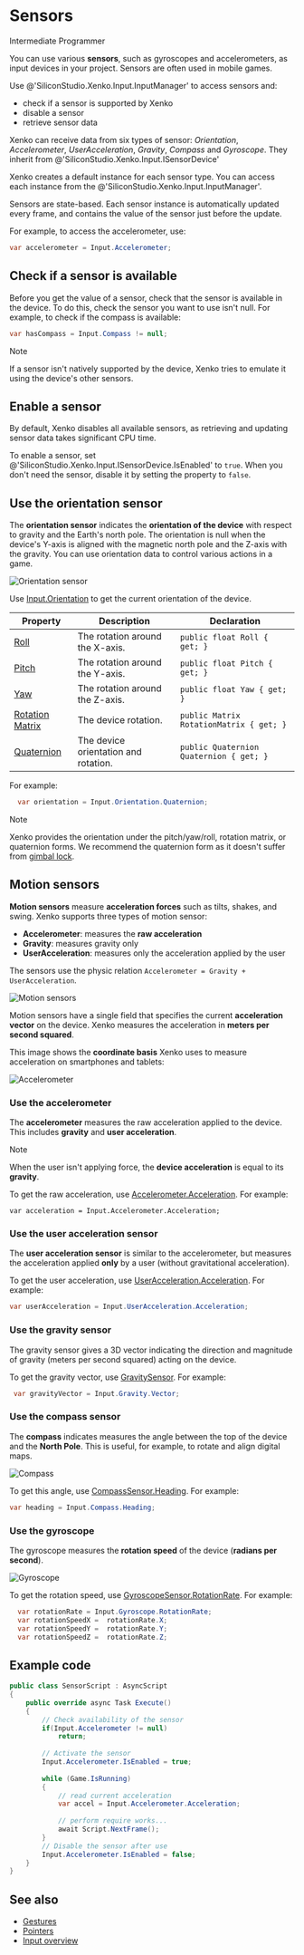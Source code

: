 # Sensors

<span class="label label-doc-level">Intermediate</span>
<span class="label label-doc-audience">Programmer</span>

You can use various **sensors**, such as gyroscopes and accelerometers, as input devices in your project. Sensors are often used in mobile games.

Use @'SiliconStudio.Xenko.Input.InputManager' to access sensors and:

* check if a sensor is supported by Xenko
* disable a sensor
* retrieve sensor data

Xenko can receive data from six types of sensor: _Orientation_, _Accelerometer_, _UserAcceleration_, _Gravity_, _Compass_ and _Gyroscope_. They inherit from @'SiliconStudio.Xenko.Input.ISensorDevice'

Xenko creates a default instance for each sensor type. You can access each instance from the @'SiliconStudio.Xenko.Input.InputManager'.

Sensors are state-based. Each sensor instance is automatically updated every frame, and contains the value of the sensor just before the update.

For example, to access the accelerometer, use:

```cs
var accelerometer = Input.Accelerometer;
```

## Check if a sensor is available

Before you get the value of a sensor, check that the sensor is available in the device. To do this, check the sensor you want to use isn't null. For example, to check if the compass is available:

```cs
var hasCompass = Input.Compass != null;
```

> [!Note]
> If a sensor isn't natively supported by the device, Xenko tries to emulate it using the device's other sensors.

## Enable a sensor

By default, Xenko disables all available sensors, as retrieving and updating sensor data takes significant CPU time.

To enable a sensor, set @'SiliconStudio.Xenko.Input.ISensorDevice.IsEnabled' to `true`. When you don't need the sensor, disable it by setting the property to `false`.

## Use the orientation sensor

The **orientation sensor** indicates the **orientation of the device** with respect to gravity and the Earth's north pole. The orientation is null when the device's Y-axis is aligned with the magnetic north pole and the Z-axis with the gravity. You can use orientation data to control various actions in a game.

![Orientation sensor](media/sensor-overview-orientation-sensor.png)

Use [Input.Orientation](xref:SiliconStudio.Xenko.Input.InputManager.Orientation) to get the current orientation of the device.

| Property        | Description                                     | Declaration 
|-----------------|-------------------------------------------------|---------------
| [Roll](xref:SiliconStudio.Xenko.Input.IOrientationSensor.Roll) | The rotation around the X-axis. | `public float Roll { get; }`
| [Pitch](xref:SiliconStudio.Xenko.Input.IOrientationSensor.Pitch)           | The rotation around the Y-axis.                    | `public float Pitch { get; }`
| [Yaw](xref:SiliconStudio.Xenko.Input.IOrientationSensor.Yaw)             | The rotation around the Z-axis.                    | `public float Yaw { get; }`
| [Rotation Matrix](xref:SiliconStudio.Xenko.Input.IOrientationSensor.RotationMatrix) | The device rotation.  | `public Matrix RotationMatrix { get; }`
| [Quaternion](xref:SiliconStudio.Xenko.Input.IOrientationSensor.Quaternion) | The device orientation and rotation. |  `public Quaternion Quaternion { get; }`

For example:

```cs
  var orientation = Input.Orientation.Quaternion;
```

> [!Note]
> Xenko provides the orientation under the pitch/yaw/roll, rotation matrix, or quaternion forms. We recommend the quaternion form as it doesn't suffer from [gimbal lock](https://en.wikipedia.org/wiki/Gimbal_lock).

## Motion sensors
**Motion sensors** measure **acceleration forces** such as tilts, shakes, and swing. Xenko supports three types of motion sensor:

* **Accelerometer**: measures the **raw acceleration**
* **Gravity**: measures gravity only
* **UserAcceleration**: measures only the acceleration applied by the user

The sensors use the physic relation ```Accelerometer = Gravity + UserAcceleration```.

![Motion sensors](media/sensor-overview-accelerometer-acceleration-gravity.png)

Motion sensors have a single field that specifies the current **acceleration vector** on the device. Xenko measures the acceleration in **meters per second squared**.

This image shows the **coordinate basis** Xenko uses to measure acceleration on smartphones and tablets:

![Accelerometer](media/sensor-overview-accelerometer-sensor.png)

### Use the accelerometer

The **accelerometer** measures the raw acceleration applied to the device. This includes **gravity** and **user acceleration**.

> [!NOTE]
> When the user isn't applying force, the **device acceleration** is equal to its **gravity**.

To get the raw acceleration, use [Accelerometer.Acceleration](xref:SiliconStudio.Xenko.Input.IAccelerometerSensor.Acceleration). For example:
```
var acceleration = Input.Accelerometer.Acceleration;
```

### Use the user acceleration sensor
The **user acceleration sensor** is similar to the accelerometer, but measures the acceleration applied **only** by a user (without gravitational acceleration). 

To get the user acceleration, use [UserAcceleration.Acceleration](xref:SiliconStudio.Xenko.Input.IUserAccelerationSensor.Acceleration). For example:

```cs                       
var userAcceleration = Input.UserAcceleration.Acceleration;
```

### Use the gravity sensor
The gravity sensor gives a 3D vector indicating the direction and magnitude of gravity (meters per second squared) acting on the device.

To get the gravity vector, use [GravitySensor](xref:SiliconStudio.Xenko.Input.IGravitySensor). For example:

```cs
 var gravityVector = Input.Gravity.Vector;
```

### Use the compass sensor

The **compass** indicates measures the angle between the top of the device and the **North Pole**. This is useful, for example, to rotate and align digital maps.

![Compass](media/sensor-overview-compasss.png)

To get this angle, use [CompassSensor.Heading](xref:SiliconStudio.Xenko.Input.ICompassSensor.Heading). For example:

```cs
var heading = Input.Compass.Heading;
```

### Use the gyroscope

The gyroscope measures the **rotation speed** of the device (**radians per second**).

![Gyroscope](media/sensor-overview-gyroscope-sensor.png)

To get the rotation speed, use [GyroscopeSensor.RotationRate](xref:SiliconStudio.Xenko.Input.IGyroscopeSensor.RotationRate). For example:

```cs
  var rotationRate = Input.Gyroscope.RotationRate; 
  var rotationSpeedX =  rotationRate.X;
  var rotationSpeedY =  rotationRate.Y;
  var rotationSpeedZ =  rotationRate.Z;
```

## Example code

```cs
public class SensorScript : AsyncScript
{
	public override async Task Execute()
	{
		// Check availability of the sensor
		if(Input.Accelerometer != null)
			return;
			
		// Activate the sensor
		Input.Accelerometer.IsEnabled = true;
				
		while (Game.IsRunning)
		{
			// read current acceleration
			var accel = Input.Accelerometer.Acceleration;
			
			// perform require works...
			await Script.NextFrame();
		}		
		// Disable the sensor after use
		Input.Accelerometer.IsEnabled = false;
	}
}
```

## See also
* [Gestures](gestures.md)
* [Pointers](pointers.md)
* [Input overview](index.md)